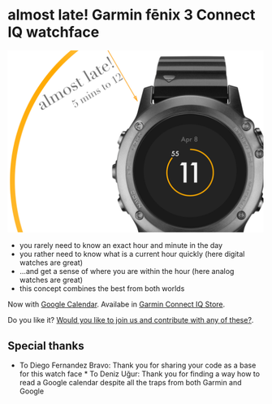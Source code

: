 # almost late! Garmin fēnix 3 Connect IQ watchface

![concept teaser](/docs/tease.png) 

* you rarely need to know an exact hour and minute in the day
* you rather need to know what is a current hour quickly (here digital watches are great)
* ...and get a sense of where you are within the hour (here analog watches are great)
* this concept combines the best from both worlds

Now with [Google Calendar](https://sl8.ch/). 
Availabe in [Garmin Connect IQ Store](https://apps.garmin.com/en-US/apps/3532114a-c93c-447a-bc8e-25999ea599fc).
 
Do you like it? [Would you like to join us and contribute with any of these?](https://portal.productboard.com/myneur/1-simply-late/tabs/9-are-you-developer). 

## Special thanks
* To Diego Fernandez Bravo: Thank you for sharing your code as a base for this watch face
* To Deniz Uğur: Thank you for finding a way how to read a Google calendar despite all the traps from both Garmin and Google

